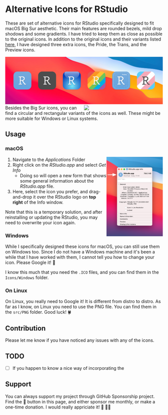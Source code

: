 # Alternative Icons for RStudio

These are set of alternative icons for RStudio specifically designed to fit macOS Big Sur aesthetic. Their main features are rounded bezels, mild drop shodows and some gradients. I have tried to keep them as close as possible to the original icons. In addition to the original icons and their variants listed [here](https://www.rstudio.com/about/logos/), I have designed three extra icons, the Pride, the Trans, and the Preview icons.

<img src="img/all-icons.png"/>

<img src="img/round-and-rect-icons.png" width="50%" align="right"/>
Besides the Big Sur icons, you can find a circular and rectangular variants of the icons as well. These might be more suitable for Windows or Linux systems.


## Usage

### macOS

<img src="img/screenshot.png" width="180" align="right"/>

1. Navigate to the *Applications* Folder
2. Right click on the *RStudio.app* and select *Get Info*
	- Doing so will open a new form that shows some general information about the *RStudio.app* file.
4. Here, select the icon you prefer, and drag-and-drop it over the RStudio logo on **top right** of the Info window.

Note that this is a temporary solution, and after reinstalling or updating the RStudio, you may need to overwrite your icon again.

### Windows

While I specifically designed these icons for macOS, you can still use them on Windows too. Since I do not have a Windows machine and it's been a while that I have worked with them, I cannot tell you how to change your icon. Please Google it! 🔎 

I know this much that you need the `.ICO` files, and you can find them in the `Icons/Windows` folder.

### On Linux

On Linux, you really need to Google it! It is different from distro to distro. As far as I know, on Linux you need to use the PNG file. You can find them in the `src/PNG` folder. Good luck! 🍀


## Contribution

Please let me know if you have noticed any issues with any of the icons. 

## TODO

- [ ] If you happen to know a nice way of incorporating the 

## Support

You can always support my project through GitHub Sponsorship project. Find the 💖 button in this page, and either sponsor me monthly, or make a one-time donation. I would really appriciate it! 🙂 🙏🏼